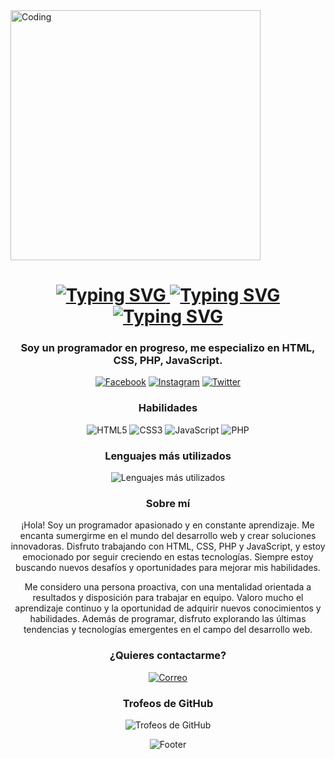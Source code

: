 <img src="https://i.imgur.com/xxxxxx.gif" alt="Coding" width="400" />
</p>
<h1 align="center">
<a href="https://miguelalejo.com" target="\_blank">
<img src="https://readme-typing-svg.demolab.com/?font=Fira+Code&pause=1000&width=435&lines=Miguel+Alejo&center=true" alt="Typing SVG" />
<img src="https://readme-typing-svg.demolab.com/?font=Fira+Code&pause=1000&width=535&lines=Este+es+mi+perfil+de+GitHub&center=true&size=30" alt="Typing SVG" />
<img src="https://readme-typing-svg.demolab.com/?font=Fira+Code&pause=1000&width=535&lines=Disfruto+Programando+:)&center=true&size=30" alt="Typing SVG" />
</a>
</h1>
<h3 align="center">Soy un programador en progreso, me especializo en HTML, CSS, PHP, JavaScript.</h3>
<p align="center">
<a href="https://www.facebook.com/MiguelitoAc.244444/" target="\_blank"><img src="https://img.shields.io/badge/-Facebook-1877F2?style=flat-square&logo=facebook&logoColor=white" alt="Facebook"></a>
<a href="https://www.instagram.com/2bleamigue\_/" target="\_blank"><img src="https://img.shields.io/badge/-Instagram-E4405F?style=flat-square&logo=instagram&logoColor=white" alt="Instagram"></a>
<a href="https://www.twitter.com/MiguelitoAc4" target="\_blank"><img src="https://img.shields.io/badge/-Twitter-1DA1F2?style=flat-square&logo=twitter&logoColor=white" alt="Twitter"></a>
</p>
<h3 align="center">Habilidades</h3>
<p align="center">
<img src="https://img.shields.io/badge/-HTML5-E34F26?style=flat-square&logo=html5&logoColor=white" alt="HTML5">
<img src="https://img.shields.io/badge/-CSS3-1572B6?style=flat-square&logo=css3&logoColor=white" alt="CSS3">
<img src="https://img.shields.io/badge/-JavaScript-F7DF1E?style=flat-square&logo=javascript&logoColor=black" alt="JavaScript">
<img src="https://img.shields.io/badge/-PHP-777BB4?style=flat-square&logo=php&logoColor=white" alt="PHP">
</p>
<!-- Sección de lenguajes más utilizados -->
<h3 align="center">Lenguajes más utilizados</h3>
<p align="center">
<img src="https://github-readme-stats.vercel.app/api/top-langs/?username=miguelalejo&layout=compact&theme=radical" alt="Lenguajes más utilizados" />
</p>
<h3 align="center">Sobre mí</h3>
<p align="center">
¡Hola! Soy un programador apasionado y en constante aprendizaje. Me encanta sumergirme en el mundo del desarrollo web y crear soluciones innovadoras. Disfruto trabajando con HTML, CSS, PHP y JavaScript, y estoy emocionado por seguir creciendo en estas tecnologías. Siempre estoy buscando nuevos desafíos y oportunidades para mejorar mis habilidades.
</p>
<p align="center">
Me considero una persona proactiva, con una mentalidad orientada a resultados y disposición para trabajar en equipo. Valoro mucho el aprendizaje continuo y la oportunidad de adquirir nuevos conocimientos y habilidades. Además de programar, disfruto explorando las últimas tendencias y tecnologías emergentes en el campo del desarrollo web.
</p>
<h3 align="center">¿Quieres contactarme?</h3>
<p align="center">
<a href="mailto:fernandoalejo68@gmail.com" target="\_blank"><img src="https://img.shields.io/badge/-Correo-D14836?style=flat-square&logo=gmail&logoColor=white" alt="Correo"></a>
</p>
<!-- Sección de trofeos de GitHub -->
<h3 align="center">Trofeos de GitHub</h3>
<p align="center">
<img src="https://github-profile-trophy.vercel.app/?username=miguelalejo&theme=radical" alt="Trofeos de GitHub" />
</p>
<p align="center">
<img src="https://capsule-render.vercel.app/api?type=waving&color=gradient&height=65&section=footer" alt="Footer">
</p>
